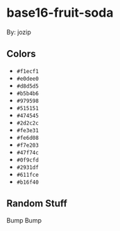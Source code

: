 # base16-fruit-soda

By: jozip

## Colors

* `#f1ecf1`
* `#e0dee0`
* `#d8d5d5`
* `#b5b4b6`
* `#979598`
* `#515151`
* `#474545`
* `#2d2c2c`
* `#fe3e31`
* `#fe6d08`
* `#f7e203`
* `#47f74c`
* `#0f9cfd`
* `#2931df`
* `#611fce`
* `#b16f40`

## Random Stuff

Bump
Bump
